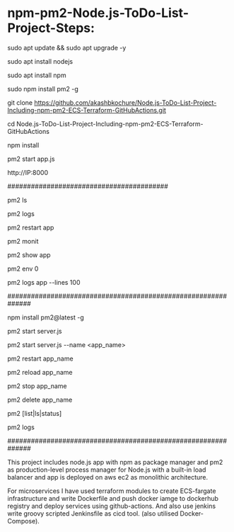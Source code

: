 # npm-pm2-Node.js-ToDo-List-Project-Steps:


sudo apt update && sudo apt upgrade -y

sudo apt install nodejs

sudo apt install npm

sudo npm install pm2 -g

git clone https://github.com/akashbkochure/Node.js-ToDo-List-Project-Including-npm-pm2-ECS-Terraform-GitHubActions.git

cd Node.js-ToDo-List-Project-Including-npm-pm2-ECS-Terraform-GitHubActions

npm install

pm2 start app.js

http://IP:8000

#########################################

pm2 ls

pm2 logs

pm2 restart app

pm2 monit

pm2 show app

pm2 env 0

pm2 logs app --lines 100

##############################################################

npm install pm2@latest -g

pm2 start server.js

pm2 start server.js --name <app_name>

pm2 restart app_name

pm2 reload app_name

pm2 stop app_name

pm2 delete app_name

pm2 [list|ls|status]

pm2 logs

##############################################################

This project includes node.js app with npm as package manager and pm2 as production-level process manager for Node.js with a built-in load balancer and app is deployed on aws ec2 as monolithic architecture. 

For microservices I have used terraform modules to create ECS-fargate infrastructure and write Dockerfile and push docker iamge to dockerhub registry and deploy services using github-actions. And also use jenkins write groovy scripted Jenkinsfile as cicd tool. (also utilised Docker-Compose).





